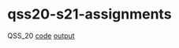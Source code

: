 # qss20-s21-assignments
QSS_20
[code](https://github.com/eunice30718/qss20-s21-assignments/tree/main/code)
[output](https://github.com/eunice30718/qss20-s21-assignments/tree/main/output)
